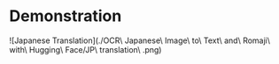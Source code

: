 # Demonstration
![Japanese Translation](./OCR\ Japanese\ Image\ to\ Text\ and\ Romaji\ with\ Hugging\ Face/JP\ translation\ .png)
